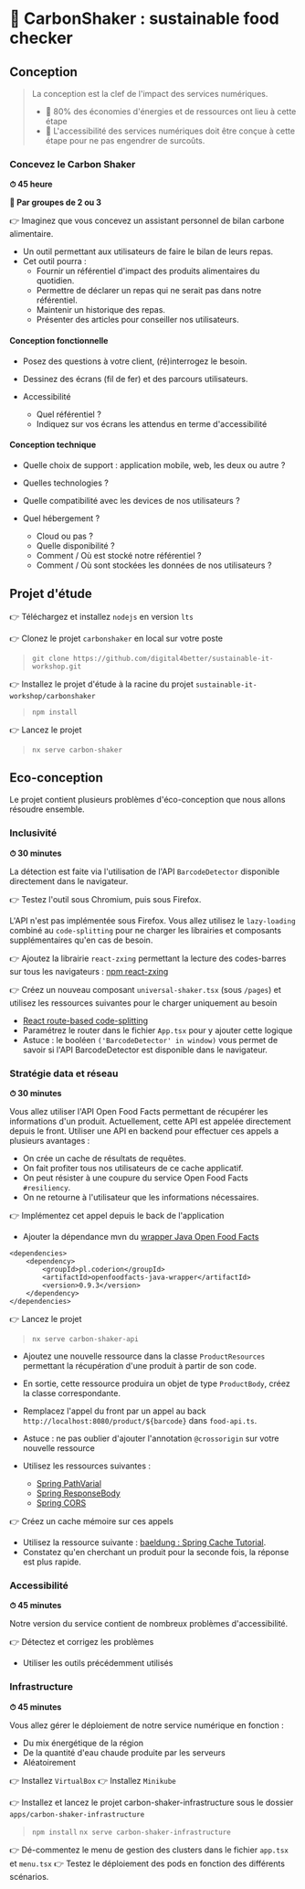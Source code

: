 # 🍹 CarbonShaker : sustainable food checker

## Conception

>La conception est la clef de l'impact des services numériques.
>- 🎯 80% des économies d'énergies et de ressources ont lieu à cette étape
>- 🎯 L'accessibilité des services numériques doit être conçue à cette étape pour ne pas engendrer de surcoûts.

### Concevez le Carbon Shaker

**⏱ 45 heure**

**🤝 Par groupes de 2 ou 3**

👉 Imaginez que vous concevez un assistant personnel de bilan carbone alimentaire.
- Un outil permettant aux utilisateurs de faire le bilan de leurs repas.
- Cet outil pourra : 
  - Fournir un référentiel d'impact des produits alimentaires du quotidien.
  - Permettre de déclarer un repas qui ne serait pas dans notre référentiel.
  - Maintenir un historique des repas.
  - Présenter des articles pour conseiller nos utilisateurs.

#### Conception fonctionnelle
  - Posez des questions à votre client, (ré)interrogez le besoin.
  - Dessinez des écrans (fil de fer) et des parcours utilisateurs.


  - Accessibilité
    - Quel référentiel ?
    - Indiquez sur vos écrans les attendus en terme d'accessibilité

#### Conception technique
  - Quelle choix de support : application mobile, web, les deux ou autre ?
  - Quelles technologies ?
  - Quelle compatibilité avec les devices de nos utilisateurs ?


  - Quel hébergement ? 
    - Cloud ou pas ?
    - Quelle disponibilité ?
    - Comment / Où est stocké notre référentiel ?
    - Comment / Où sont stockées les données de nos utilisateurs ?

## Projet d'étude
👉 Téléchargez et installez `nodejs` en version `lts`

👉 Clonez le projet `carbonshaker` en local sur votre poste

>`git clone https://github.com/digital4better/sustainable-it-workshop.git`

👉 Installez le projet d'étude à la racine du projet `sustainable-it-workshop/carbonshaker`

>`npm install`

👉 Lancez le projet 

>`nx serve carbon-shaker`

## Eco-conception

Le projet contient plusieurs problèmes d'éco-conception que nous allons résoudre ensemble.

### Inclusivité

**⏱ 30 minutes**

La détection est faite via l'utilisation de l'API `BarcodeDetector` disponible directement dans le navigateur.

👉 Testez l'outil sous Chromium, puis sous Firefox.

L'API n'est pas implémentée sous Firefox. 
Vous allez utilisez le `lazy-loading` combiné au `code-splitting` pour ne charger les librairies et composants supplémentaires qu'en cas de besoin.

👉 Ajoutez la librairie `react-zxing` permettant la lecture des codes-barres sur tous les navigateurs : [npm react-zxing](https://www.npmjs.com/package/react-zxing)

👉 Créez un nouveau composant `universal-shaker.tsx` (sous `/pages`) et utilisez les ressources suivantes pour le charger uniquement au besoin
- [React route-based code-splitting](https://reactjs.org/docs/code-splitting.html#route-based-code-splitting)
- Paramétrez le router dans le fichier `App.tsx` pour y ajouter cette logique
- Astuce : le booléen `('BarcodeDetector' in window)` vous permet de savoir si l'API BarcodeDetector est disponible dans le navigateur.

### Stratégie data et réseau

**⏱ 30 minutes**

Vous allez utiliser l'API Open Food Facts permettant de récupérer les informations d'un produit.
Actuellement, cette API est appelée directement depuis le front.
Utiliser une API en backend pour effectuer ces appels a plusieurs avantages :
- On crée un cache de résultats de requêtes.
- On fait profiter tous nos utilisateurs de ce cache applicatif.
- On peut résister à une coupure du service Open Food Facts `#resiliency`.
- On ne retourne à l'utilisateur que les informations nécessaires.

👉 Implémentez cet appel depuis le back de l'application
- Ajouter la dépendance mvn du [wrapper Java Open Food Facts](https://github.com/openfoodfacts/openfoodfacts-java)
```
<dependencies>
    <dependency>
        <groupId>pl.coderion</groupId>
        <artifactId>openfoodfacts-java-wrapper</artifactId>
        <version>0.9.3</version>
    </dependency>
</dependencies>
```

👉 Lancez le projet

>`nx serve carbon-shaker-api`

- Ajoutez une nouvelle ressource dans la classe `ProductResources` permettant la récupération d'une produit à partir de son code.
- En sortie, cette ressource produira un objet de type `ProductBody`, créez la classe correspondante.
- Remplacez l'appel du front par un appel au back `http://localhost:8080/product/${barcode}` dans `food-api.ts`.


- ️Astuce : ne pas oublier d'ajouter l'annotation `@crossorigin` sur votre nouvelle ressource


- Utilisez les ressources suivantes :
  - [Spring PathVarial](https://www.baeldung.com/spring-requestparam-vs-pathvariable#query-parameter-vs-uri-path)
  - [Spring ResponseBody](https://www.baeldung.com/spring-request-response-body#requestbody)
  - [Spring CORS](https://www.baeldung.com/spring-cors#1-crossorigin-on-a-requestmapping-annotated-handler-method)

👉 Créez un cache mémoire sur ces appels
- Utilisez la ressource suivante : [baeldung : Spring Cache Tutorial](https://www.baeldung.com/spring-cache-tutorial#1-cacheable).
- Constatez qu'en cherchant un produit pour la seconde fois, la réponse est plus rapide.

### Accessibilité

**⏱ 45 minutes**

Notre version du service contient de nombreux problèmes d'accessibilité.

👉 Détectez et corrigez les problèmes
- Utiliser les outils précédemment utilisés

### Infrastructure

**⏱ 45 minutes**

Vous allez gérer le déploiement de notre service numérique en fonction :
- Du mix énergétique de la région
- De la quantité d'eau chaude produite par les serveurs
- Aléatoirement

👉 Installez `VirtualBox`
👉 Installez `Minikube`

👉 Installez et lancez le projet carbon-shaker-infrastructure sous le dossier `apps/carbon-shaker-infrastructure`

> `npm install`
> `nx serve carbon-shaker-infrastructure`

👉 Dé-commentez le menu de gestion des clusters dans le fichier `app.tsx` et `menu.tsx`
👉 Testez le déploiement des pods en fonction des différents scénarios.